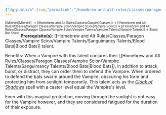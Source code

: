 ```yaml
---
{"dg-publish":true,"permalink":"/homebrew-and-alt-rules/classes/paragon-classes/vampire-scion/vampire-talents/sanguimancy-talents/blood-bat-shield/"}
---
```


<sup><sup>[[Mistveil\|Mistveil]] → [[Homebrew and Alt Rules/Classes/Classes\|Classes]] → [[Homebrew and Alt Rules/Classes/Paragon Classes/Vampire Scion/Vampire Scion\|Vampire Scion]] → [[Homebrew and Alt Rules/Classes/Paragon Classes/Vampire Scion/Vampire Talents/Vampire Talents\|Vampire Talents]] → Blood Bat Shield</sup></sup>
**Prerequisite(s)**: [[Homebrew and Alt Rules/Classes/Paragon Classes/Vampire Scion/Vampire Talents/Sanguimancy Talents/Blood Bats\|Blood Bats]] talent.

Benefits: When a Vampire with this talent conjures their [[Homebrew and Alt Rules/Classes/Paragon Classes/Vampire Scion/Vampire Talents/Sanguimancy Talents/Blood Bats\|Blood Bats]], in addition to attack, burst, or distract, they can order them to defend the Vampire. When ordered to defend the bats swarm around the Vampire, obscuring his form and protecting him from sunlight temporarily. This talent acts as the *[Cloak of Shadows](https://www.d20pfsrd.com/magic/all-spells/c/cloak-of-shadows/)* spell with a caster level equal the Vampire's level.

Even with this magical protection, moving through the sunlight is not easy for the Vampire however, and they are considered fatigued for the duration of their exposure. 